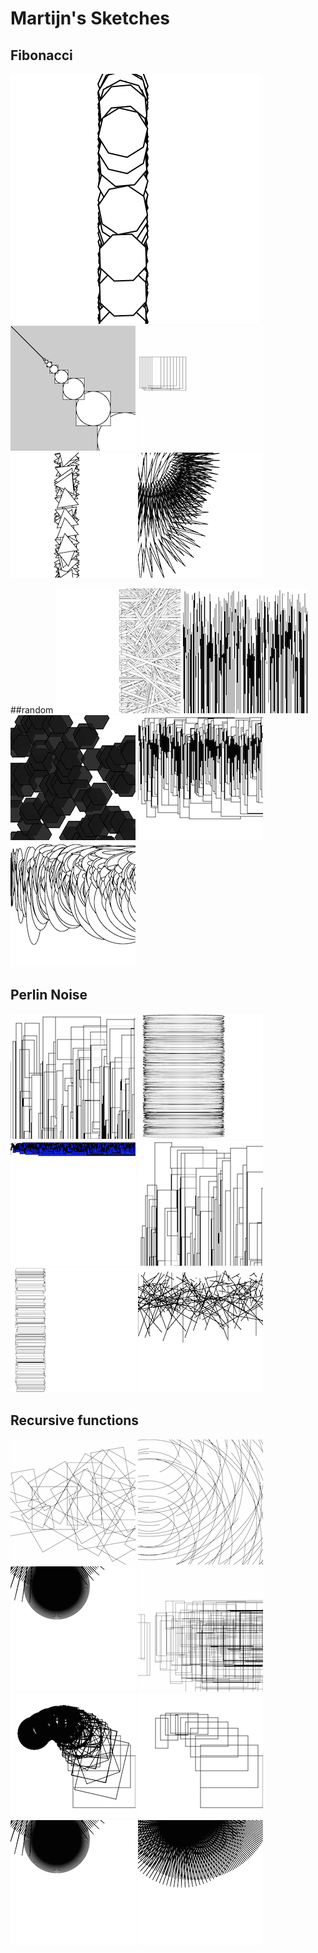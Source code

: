 # Martijn's Sketches

## Fibonacci
![](Martijn/fibbonacci.png)
![](Martijn/fibbonacci2.png)
![](Martijn/fibbonacci4.png)
![](Martijn/fibonacci.png)
![](Martijn/fibbonacci6.png)



##random
![](Martijn/pnoiserandom.png)
![](Martijn/randomnoise2.png)
![](Martijn/randompnoise3.png)
![](Martijn/randompnoise4.png)
![](Martijn/random_pnoise5.png)





## Perlin Noise

![](Martijn/Untitled.png)
![](Martijn/Untitled7.png)
![](Martijn/Untitled2.png)
![](Martijn/Untitled8.png)
![](Martijn/Untitled10.png)
![](Martijn/pnoiserandom6.png)



## Recursive functions
![](Martijn/recursion9.png)
![](Martijn/recursion8.png)
![](Martijn/recursion4.png)
![](Martijn/recursion6.png)
![](Martijn/recursion7.png)
![](Martijn/recursion5.png)
![](Martijn/recursion4.png)
![](Martijn/recursion2.png)







            
